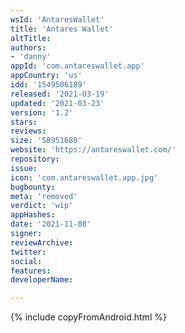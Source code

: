 ```yaml
---
wsId: 'AntaresWallet'
title: 'Antares Wallet'
altTitle: 
authors:
- 'danny'
appId: 'com.antareswallet.app'
appCountry: 'us'
idd: '1549506189'
released: '2021-03-19'
updated: '2021-03-23'
version: '1.2'
stars: 
reviews: 
size: '58951680'
website: 'https://antareswallet.com/'
repository: 
issue: 
icon: 'com.antareswallet.app.jpg'
bugbounty: 
meta: 'removed'
verdict: 'wip'
appHashes: 
date: '2021-11-08'
signer: 
reviewArchive: 
twitter: 
social: 
features: 
developerName: 

---
```


{% include copyFromAndroid.html %}
